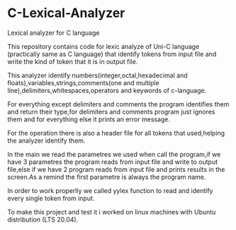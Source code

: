 # C-Lexical-Analyzer
Lexical analyzer for C language

This repository contains code for lexic analyze of Uni-C language (practically same as C language) that identify tokens from input file and write the kind of token that it is in output file.

This analyzer identify numbers(integer,octal,hexadecimal and floats),variables,strings,comments(one and multiple line),delimiters,whitespaces,operators and keywords of c-language.

For everything except delimiters and comments the program identifies them and return their type,for delimiters and comments program just ignores them and for everything else it prints an error message.

For the operation there is also a header file for all tokens that used,helping the analyzer identify them.

In the main we read the parametres we used when call the program,if we have 3 parametres the program reads from input file and write to output file,else if we have 2 program reads from input file and prints results in the screen.As a remind the first parametre is always the program name.

In order to work properlly we called yylex function to read and identify every single token from input.

To make this project and test it i worked on linux machines with Ubuntu distribution (LTS 20.04).
